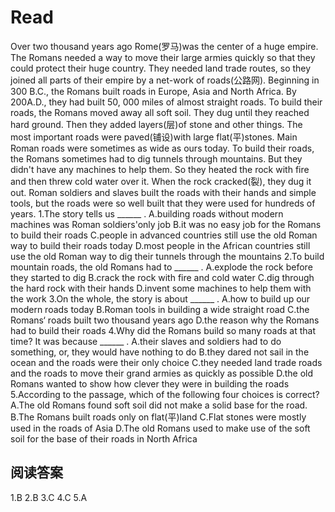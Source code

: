 # Read
Over two thousand years ago Rome(罗马)was the center of a huge empire. The Romans needed a way to move their large armies quickly so that they could protect their huge country. They needed land trade routes, so they joined all parts of their empire by a net-work of roads(公路网).
Beginning in 300 B.C., the Romans built roads in Europe, Asia and North Africa. By 200A.D., they had built 50, 000 miles of almost straight roads.
To build their roads, the Romans moved away all soft soil. They dug until they reached hard ground. Then they added layers(层)of stone and other things. The most important roads were paved(铺设)with large flat(平)stones. Main Roman roads were sometimes as wide as ours today.
To build their roads, the Romans sometimes had to dig tunnels through mountains. But they didn't have any machines to help them. So they heated the rock with fire and then threw cold water over it. When the rock cracked(裂), they dug it out. Roman soldiers and slaves built the roads with their hands and simple tools, but the roads were so well built that they were used for hundreds of years.
1.The story tells us ______ .
A.building roads without modern machines was Roman soldiers'only job
B.it was no easy job for the Romans to build their roads
C.people in advanced countries still use the old Roman way to build their roads today
D.most people in the African countries still use the old Roman way to dig their tunnels through the mountains
2.To build mountain roads, the old Romans had to ______ .
A.explode the rock before they started to dig
B.crack the rock with fire and cold water
C.dig through the hard rock with their hands
D.invent some machines to help them with the work
3.On the whole, the story is about ______ .
A.how to build up our modern roads today
B.Roman tools in building a wide straight road
C.the Romans‘ roads built two thousand years ago
D.the reason why the Romans had to build their roads
4.Why did the Romans build so many roads at that time? It was because ______ .
A.their slaves and soldiers had to do something, or, they would have nothing to do
B.they dared not sail in the ocean and the roads were their only choice
C.they needed land trade roads and the roads to move their grand armies as quickly as possible
D.the old Romans wanted to show how clever they were in building the roads
5.According to the passage, which of the following four choices is correct?
A.The old Romans found soft soil did not make a solid base for the road.
B.The Romans built roads only on flat(平)land
C.Flat stones were mostly used in the roads of Asia
D.The old Romans used to make use of the soft soil for the base of their roads in North Africa
## 阅读答案
1.B
2.B
3.C
4.C
5.A
